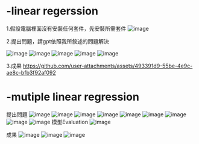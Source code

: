 # -linear regerssion
1.假設電腦裡面沒有安裝任何套件，先安裝所需套件
![image](https://github.com/user-attachments/assets/bcf33fcc-bf87-40a3-8ebf-1ccce612e3d0)

2.提出問題，請gpt依照我所敘述的問題解決

![image](https://github.com/user-attachments/assets/264f7dc9-0412-40ea-b428-7e9fa7a684af)
![image](https://github.com/user-attachments/assets/e7509d66-9706-473d-80cd-a0ac489f4f84)
![image](https://github.com/user-attachments/assets/542e8688-3563-4385-a0a5-36daa5ce9c7d)
![image](https://github.com/user-attachments/assets/cfe83d1b-00b3-44db-ab1e-3bbe60b49e34)
![image](https://github.com/user-attachments/assets/2adf1a92-844c-491d-9a55-9540fb86b0ee)

3.成果
https://github.com/user-attachments/assets/493391d9-55be-4e9c-ae8c-bfb3f92af092

# -mutiple linear regression
提出問題
![image](https://github.com/user-attachments/assets/b51ea990-0242-40a2-bf06-93030980c77a)
![image](https://github.com/user-attachments/assets/3806e211-46be-40eb-b6cc-073eca4d4ab1)
![image](https://github.com/user-attachments/assets/5a0997ed-87de-4e59-8271-49f6554d38cd)
![image](https://github.com/user-attachments/assets/d2513fe5-a5fe-475a-a9ae-52377eacab86)
![image](https://github.com/user-attachments/assets/098ab4ad-fed6-49a7-9857-600f341153e6)
![image](https://github.com/user-attachments/assets/ac73fe60-b233-4504-b43d-1bf23b6cf265)
![image](https://github.com/user-attachments/assets/bd51f97f-c447-487a-bf04-7d0afea4e6df)
![image](https://github.com/user-attachments/assets/5fccaa77-5946-48e4-95c3-ac0cb2ce0b68)
![image](https://github.com/user-attachments/assets/05800fac-163c-45c1-99f4-a9f7bf4cd824)
模型Evaluation
![image](https://github.com/user-attachments/assets/c47b5a9f-338c-4aa5-b7cb-0081f29d4b14)

成果
![image](https://github.com/user-attachments/assets/126f91ff-447e-4137-9f1c-8814c93765a6)
![image](https://github.com/user-attachments/assets/43a16dab-c9ff-4289-ada3-08ed14bfdacc)
![image](https://github.com/user-attachments/assets/3ce9a434-a635-47c5-87d9-2d01fc317863)








